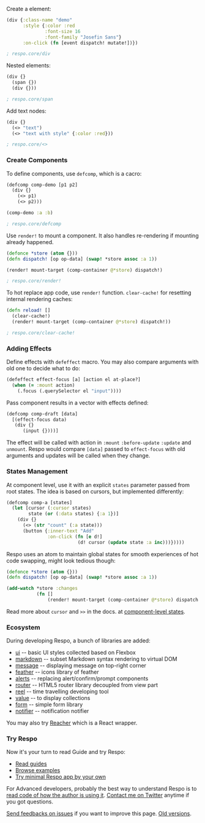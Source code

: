 Create a element:

```clojure
(div {:class-name "demo"
      :style {:color :red
              :font-size 16
              :font-family "Josefin Sans"}
      :on-click (fn [event dispatch! mutate!])})

; respo.core/div
```

Nested elements:

```clojure
(div {}
  (span {})
  (div {}))

; respo.core/span
```

Add text nodes:

```clojure
(div {}
  (<> "text")
  (<> "text with style" {:color :red}))

; respo.core/<>
```

### Create Components

To define components, use `defcomp`, which is a cacro:

```clojure
(defcomp comp-demo [p1 p2]
  (div {}
    (<> p1)
    (<> p2)))

(comp-demo :a :b)

; respo.core/defcomp
```

Use `render!` to mount a component. It also handles re-rendering if mounting already happened.

```clojure
(defonce *store (atom {}))
(defn dispatch! [op op-data] (swap! *store assoc :a 1))

(render! mount-target (comp-container @*store) dispatch!)

; respo.core/render!
```

To hot replace app code, use `render!` function. `clear-cache!` for resetting internal rendering caches:

```clojure
(defn reload! []
  (clear-cache!)
  (render! mount-target (comp-container @*store) dispatch!))

; respo.core/clear-cache!
```

### Adding Effects

Define effects with `defeffect` macro. You may also compare arguments with old one to decide what to do:

```clojure
(defeffect effect-focus [a] [action el at-place?]
  (when (= :mount action)
    (.focus (.querySelector el "input"))))
```

Pass component results in a vector with effects defined:

```clojure
(defcomp comp-draft [data]
  [(effect-focus data)
   (div {}
      (input {})))]
```

The effect will be called with action in `:mount` `:before-update` `:update` and `unmount`.
Respo would compare `[data]` passed to `effect-focus` with old arguments and updates will be called when they change.

### States Management

At component level, use it with an explicit `states` parameter passed from root states.
The idea is based on cursors, but implemented differently:

```clojure
(defcomp comp-a [states]
  (let [cursor (:cursor states)
        state (or (:data states) {:a 1})]
    (div {}
      (<> (str "count" (:a state)))
      (button {:inner-text "Add"
               :on-click (fn [e d!]
                          (d! cursor (update state :a inc)))}))))
```

Respo uses an atom to maintain global states for smooth experiences of hot code swapping, might look tedious though:

```clojure
(defonce *store (atom {}))
(defn dispatch! [op op-data] (swap! *store assoc :a 1))

(add-watch *store :changes
           (fn []
               (render! mount-target (comp-container @*store) dispatch!)))
```

Read more about `cursor` and `>>` in the docs. at [component-level states](https://github.com/Respo/respo/wiki/component-states).

### Ecosystem

During developing Respo, a bunch of libraries are added:

* [ui](https://github.com/Respo/respo-ui) -- basic UI styles collected based on Flexbox
* [markdown](https://github.com/Respo/respo-markdown) -- subset Markdown syntax rendering to virtual DOM
* [message](https://github.com/Respo/respo-message) -- displaying message on top-right corner
* [feather](https://github.com/Respo/respo-feather) -- icons library of feather
* [alerts](https://github.com/Respo/alerts) -- replacing alert/confirm/prompt components
* [router](https://github.com/Respo/respo-router) -- HTML5 router library decoupled from view part
* [reel](https://github.com/Respo/reel) -- time travelling developing tool
* [value](https://github.com/Respo/respo-value) -- to display collections
* [form](https://github.com/Respo/form) -- simple form library
* [notifier](https://github.com/Respo/notifier) -- notification notifier

You may also try [Reacher](https://github.com/Respo/reacher) which is a React wrapper.

### Try Respo

Now it's your turn to read Guide and try Respo:

* [Read guides](https://github.com/Respo/respo/wiki)
* [Browse examples](https://github.com/Respo/respo-examples/)
* [Try minimal Respo app by your own](https://github.com/Respo/minimal-respo)

For Advanced developers, probably the best way to understand Respo is to [read code of how the author is using it](https://github.com/mvc-works/calcit-workflow/blob/master/src/app/main.cljs). [Contact me on Twitter](https://twitter.com/jiyinyiyong) anytime if you got questions.

[Send feedbacks on issues](https://github.com/Respo/respo.site/issues/1) if you want to improve this page. [Old versions](https://gist.github.com/jiyinyiyong/008a2be624a351a11d1ca44f809963a3).
